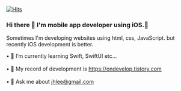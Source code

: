 [![Hits](https://hits.seeyoufarm.com/api/count/incr/badge.svg?url=https%3A%2F%2Fgithub.com%2FDevelopRecord&count_bg=%2379C83D&title_bg=%23555555&icon=&icon_color=%23E7E7E7&title=hits&edge_flat=false)](https://hits.seeyoufarm.com) <!-- Hit 방문기록 -->

### Hi there 👋 I'm mobile app developer using iOS.🌱

Sometimes I'm developing websites using html, css, JavaScript. but recently iOS development is better.

• 🌱 I’m currently learning Swift, SwiftUI etc...<br/><br/>
• 📄 My record of development is https://ondevelop.tistory.com <br/><br/>
• 💬 Ask me about jhlee@gmail.com <br/>

<!--
**DevelopRecord/DevelopRecord** is a ✨ _special_ ✨ repository because its `README.md` (this file) appears on your GitHub profile.

Here are some ideas to get you started:

- 🔭 I’m currently working on ...
- 🌱 I’m currently learning ...
- 👯 I’m looking to collaborate on ...
- 🤔 I’m looking for help with ...
- 💬 Ask me about ...
- 📫 How to reach me: ...
- 😄 Pronouns: ...
- ⚡ Fun fact: ...
-->
